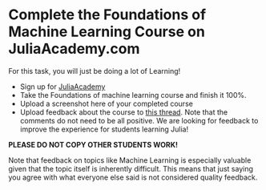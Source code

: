 # Complete the Foundations of Machine Learning Course on JuliaAcademy.com

For this task, you will just be doing a lot of Learning!

*   Sign up for [JuliaAcademy](https://juliaacademy.com/)
*   Take the Foundations of machine learning course and finish it 100%.
*   Upload a screenshot here of your completed course
*   Upload feedback about the course to [this thread](https://github.com/JuliaComputing/JuliaAcademyMaterials/issues/24). Note that the comments do not need to be all positive. We are looking for feedback to improve the experience for students learning Julia!

**PLEASE DO NOT COPY OTHER STUDENTS WORK!**

Note that feedback on topics like Machine Learning is especially valuable given that the topic itself is inherently difficult. This means that just saying you agree with what everyone else said is not considered quality feedback.
